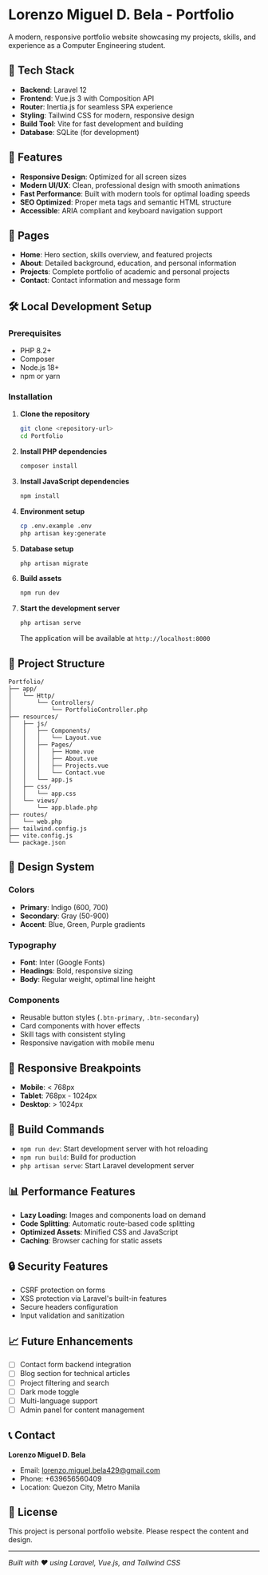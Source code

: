 # Lorenzo Miguel D. Bela - Portfolio

A modern, responsive portfolio website showcasing my projects, skills, and experience as a Computer Engineering student.

## 🚀 Tech Stack

- **Backend**: Laravel 12
- **Frontend**: Vue.js 3 with Composition API
- **Router**: Inertia.js for seamless SPA experience
- **Styling**: Tailwind CSS for modern, responsive design
- **Build Tool**: Vite for fast development and building
- **Database**: SQLite (for development)

## 🌟 Features

- **Responsive Design**: Optimized for all screen sizes
- **Modern UI/UX**: Clean, professional design with smooth animations
- **Fast Performance**: Built with modern tools for optimal loading speeds
- **SEO Optimized**: Proper meta tags and semantic HTML structure
- **Accessible**: ARIA compliant and keyboard navigation support

## 📄 Pages

- **Home**: Hero section, skills overview, and featured projects
- **About**: Detailed background, education, and personal information
- **Projects**: Complete portfolio of academic and personal projects
- **Contact**: Contact information and message form

## 🛠️ Local Development Setup

### Prerequisites

- PHP 8.2+
- Composer
- Node.js 18+
- npm or yarn

### Installation

1. **Clone the repository**
   ```bash
   git clone <repository-url>
   cd Portfolio
   ```

2. **Install PHP dependencies**
   ```bash
   composer install
   ```

3. **Install JavaScript dependencies**
   ```bash
   npm install
   ```

4. **Environment setup**
   ```bash
   cp .env.example .env
   php artisan key:generate
   ```

5. **Database setup**
   ```bash
   php artisan migrate
   ```

6. **Build assets**
   ```bash
   npm run dev
   ```

7. **Start the development server**
   ```bash
   php artisan serve
   ```

   The application will be available at `http://localhost:8000`

## 📁 Project Structure

```
Portfolio/
├── app/
│   └── Http/
│       └── Controllers/
│           └── PortfolioController.php
├── resources/
│   ├── js/
│   │   ├── Components/
│   │   │   └── Layout.vue
│   │   ├── Pages/
│   │   │   ├── Home.vue
│   │   │   ├── About.vue
│   │   │   ├── Projects.vue
│   │   │   └── Contact.vue
│   │   └── app.js
│   ├── css/
│   │   └── app.css
│   └── views/
│       └── app.blade.php
├── routes/
│   └── web.php
├── tailwind.config.js
├── vite.config.js
└── package.json
```

## 🎨 Design System

### Colors
- **Primary**: Indigo (600, 700)
- **Secondary**: Gray (50-900)
- **Accent**: Blue, Green, Purple gradients

### Typography
- **Font**: Inter (Google Fonts)
- **Headings**: Bold, responsive sizing
- **Body**: Regular weight, optimal line height

### Components
- Reusable button styles (`.btn-primary`, `.btn-secondary`)
- Card components with hover effects
- Skill tags with consistent styling
- Responsive navigation with mobile menu

## 📱 Responsive Breakpoints

- **Mobile**: < 768px
- **Tablet**: 768px - 1024px
- **Desktop**: > 1024px

## 🔧 Build Commands

- `npm run dev`: Start development server with hot reloading
- `npm run build`: Build for production
- `php artisan serve`: Start Laravel development server

## 📊 Performance Features

- **Lazy Loading**: Images and components load on demand
- **Code Splitting**: Automatic route-based code splitting
- **Optimized Assets**: Minified CSS and JavaScript
- **Caching**: Browser caching for static assets

## 🔒 Security Features

- CSRF protection on forms
- XSS protection via Laravel's built-in features
- Secure headers configuration
- Input validation and sanitization

## 📈 Future Enhancements

- [ ] Contact form backend integration
- [ ] Blog section for technical articles
- [ ] Project filtering and search
- [ ] Dark mode toggle
- [ ] Multi-language support
- [ ] Admin panel for content management

## 📞 Contact

**Lorenzo Miguel D. Bela**
- Email: lorenzo.miguel.bela429@gmail.com
- Phone: +639656560409
- Location: Quezon City, Metro Manila

## 📄 License

This project is personal portfolio website. Please respect the content and design.

---

*Built with ❤️ using Laravel, Vue.js, and Tailwind CSS*

